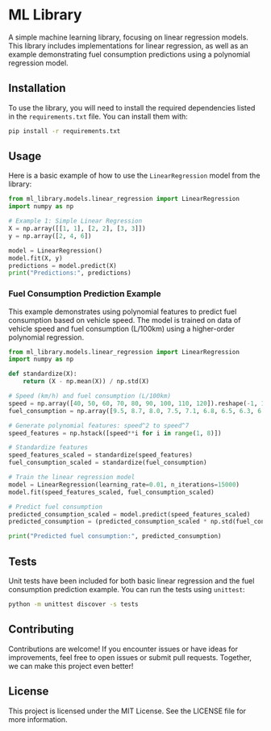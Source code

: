 
# ML Library

A simple machine learning library, focusing on linear regression models. This library includes implementations for linear regression, as well as an example demonstrating fuel consumption predictions using a polynomial regression model.

## Installation

To use the library, you will need to install the required dependencies listed in the `requirements.txt` file. You can install them with:

```bash
pip install -r requirements.txt
```

## Usage

Here is a basic example of how to use the `LinearRegression` model from the library:

```python
from ml_library.models.linear_regression import LinearRegression
import numpy as np

# Example 1: Simple Linear Regression
X = np.array([[1, 1], [2, 2], [3, 3]])
y = np.array([2, 4, 6])

model = LinearRegression()
model.fit(X, y)
predictions = model.predict(X)
print("Predictions:", predictions)
```

### Fuel Consumption Prediction Example

This example demonstrates using polynomial features to predict fuel consumption based on vehicle speed. The model is trained on data of vehicle speed and fuel consumption (L/100km) using a higher-order polynomial regression.

```python
from ml_library.models.linear_regression import LinearRegression
import numpy as np

def standardize(X):
    return (X - np.mean(X)) / np.std(X)

# Speed (km/h) and fuel consumption (L/100km)
speed = np.array([40, 50, 60, 70, 80, 90, 100, 110, 120]).reshape(-1, 1)
fuel_consumption = np.array([9.5, 8.7, 8.0, 7.5, 7.1, 6.8, 6.5, 6.3, 6.1])

# Generate polynomial features: speed^2 to speed^7
speed_features = np.hstack([speed**i for i in range(1, 8)])

# Standardize features
speed_features_scaled = standardize(speed_features)
fuel_consumption_scaled = standardize(fuel_consumption)

# Train the linear regression model
model = LinearRegression(learning_rate=0.01, n_iterations=15000)
model.fit(speed_features_scaled, fuel_consumption_scaled)

# Predict fuel consumption
predicted_consumption_scaled = model.predict(speed_features_scaled)
predicted_consumption = (predicted_consumption_scaled * np.std(fuel_consumption)) + np.mean(fuel_consumption)

print("Predicted fuel consumption:", predicted_consumption)
```

## Tests

Unit tests have been included for both basic linear regression and the fuel consumption prediction example. You can run the tests using `unittest`:

```bash
python -m unittest discover -s tests
```

## Contributing

Contributions are welcome! If you encounter issues or have ideas for improvements, feel free to open issues or submit pull requests. Together, we can make this project even better!

## License

This project is licensed under the MIT License. See the LICENSE file for more information.
